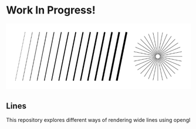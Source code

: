 # Work In Progress!

<p align="center"> 
<img src="screenshots/aa_lines.png">
</p>

## Lines

This repository explores different ways of rendering wide lines using opengl

